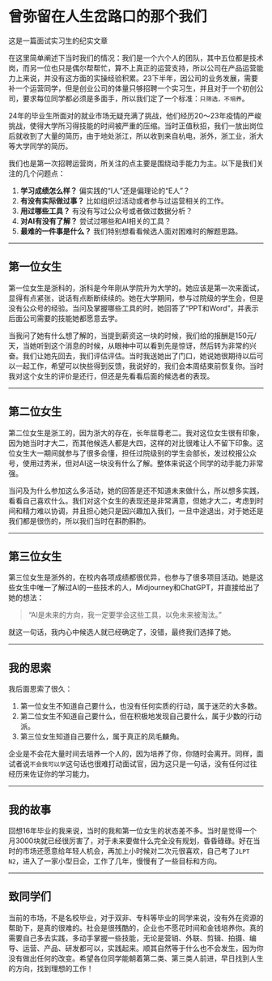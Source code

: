 # 曾弥留在人生岔路口的那个我们

这是一篇面试实习生的纪实文章

在这里简单阐述下当时我们的情况：我们是一个六个人的团队，其中五位都是技术岗，而另一位也只是偶尔帮帮忙，算不上真正的运营支持，所以公司在产品运营能力上来说，并没有这方面的实操经验积累。23下半年，因公司的业务发展，需要补一个运营同学，但是创业公司的体量只够招聘一个实习生，并且对于一个初创公司，要求每位同学都必须是多面手，所以我们定了一个标准：`只筛选，不培养`。

24年的毕业生所面对的就业市场无疑充满了挑战，他们经历20～23年疫情的严峻挑战，使得大学所习得技能的时间被严重的压缩。当时正值秋招，我们一放出岗位后就收到了大量的简历，由于地处浙江，所以收到来自杭电，浙外，浙工业，浙大等大学同学的简历。

我们也是第一次招聘运营岗，所关注的点主要是围绕动手能力为主。以下是我们关注的几个问题点：

1. **学习成绩怎么样？** 偏实践的“I人”还是偏理论的“E人”？
2. **有没有实际做过事？** 比如组织过活动或者参与过运营相关的工作。
3. **用过哪些工具？** 有没有写过公众号或者做过数据分析？
4. **对AI有没有了解？** 尝试过哪些和AI相关的工具？
5. **最难的一件事是什么？** 我们特别想看看候选人面对困难时的解题思路。

---

## 第一位女生

第一位女生是浙科的，浙科是今年刚从学院升为大学的。她应该是第一次来面试，显得有点紧张，说话有点断断续续的。她在大学期间，参与过院级的学生会，但是没有公众号的经验。当问及掌握哪些工具的时，她回答了“PPT和Word”，并表示后面公司需要的技能她都愿意去学。

当我问了她有什么想了解的，当提到薪资这一块的时候，我们给的报酬是150元/天，当她听到这个消息的时候，从眼神中可以看到先是惊讶，然后转为非常的兴奋。我们让她先回去，我们评估评估。当时我送她出了门口，她说她很期待以后可以一起工作，希望可以快些得到反馈，我说好的，我们会本周结束前恢复你。当时我对这个女生的评价是还行，但还是先看看后面的候选者的表现。

---

## 第二位女生

第二位女生是浙工的，因为浙大的存在，长年屈尊老二。我对这位女生很有印象，因为她当时才大二，而其他候选人都是大四，这样的对比很难让人不留下印象。这位女生大一期间就参与了很多会懂，担任过院级别的学生会部长，发过校报公众号，使用过秀米，但对AI这一块没有什么了解。整体来说这个同学的动手能力非常强。

当问及为什么参加这么多活动，她的回答是还不知道未来做什么，所以想多实践，看看自己喜欢什么。我们对这个女生的表现还是非常满意，但她才大二，考虑到时间和精力难以协调，并且担心她只是因兴趣加入我们，一旦中途退出，对于她还是我们都是很伤的，所以我们当时在斟酌斟酌。

---

## 第三位女生

第三位女生是浙外的，在校内各项成绩都很优异，也参与了很多项目活动。她是这些女生中唯一了解过AI的一些技术的人，Midjourney和ChatGPT，并直接给出了她的想法：

> “AI是未来的方向，我一定要学会这些工具，以免未来被淘汰。”

就这一句话，我内心中候选人就已经确定了，没错，最终我们选择了她。

---

## 我的思索

我后面思索了很久：

1. 第一位女生不知道自己要什么，也没有任何实质的行动，属于迷茫的大多数。
2. 第二位女生不知道自己要什么，但在积极地发现自己要什么，属于少数的行动派。
3. 第三位女生知道自己要什么，属于真正的凤毛麟角。

企业是不会花大量时间去培养一个人的，因为培养了你，你随时会离开。同样，面试者说`不会我可以学`这句话也很难打动面试官，因为这只是一句话，没有任何过往经历来佐证你的学习能力。

---

## 我的故事

回想16年毕业的我来说，当时的我和第一位女生的状态差不多。当时是觉得一个月3000块就已经很厉害了，对于未来要做什么完全没有规划，昏昏碌碌。好在当时的市场还愿意给年轻人机会，再加上小时候对二次元很喜欢，自己考了`JLPT N2`，进入了一家小型日企，工作了几年，慢慢有了一些目标和方向。

---

## 致同学们

当前的市场，不是名校毕业，对于双非、专科等毕业的同学来说，没有外在资源的帮助下，是真的很难的。社会是很残酷的，企业也不愿花时间和金钱培养你。真的需要自己多去实践，多动手掌握一些技能，无论是营销、外联、剪辑、拍摄、编导、运营、产品、研发都可以，实践起来。顺其自然等于什么也不会发生，因为你没有做出任何的改变。希望各位同学能朝着第二类、第三类人前进，早日找到人生的方向，找到理想的工作！